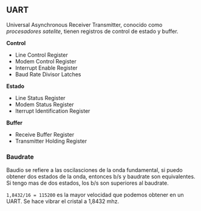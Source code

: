 ## UART
Universal Asynchronous Receiver Transmitter, conocido como _procesadores satelite_, tienen registros de control de estado y buffer.

**Control**
- Line Control Register
- Modem Control Register
- Interrupt Enable Register
- Baud Rate Divisor Latches

**Estado**
- Line Status Register
- Modem Status Register
- Iterrupt Identification Register

**Buffer**
- Receive Buffer Register
- Transmitter Holding Register

### Baudrate
Baudio se refiere a las oscilasciones de la onda fundamental, si puedo obtener dos estados de la onda, entonces b/s y baudrate son equivalentes. Si tengo mas de dos estados, los b/s son superiores al baudrate.

`1,8432/16 = 115200` es la mayor velocidad que podemos obtener en un UART. Se hace vibrar el cristal a 1,8432 mhz.